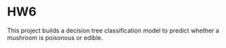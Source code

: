 # HW6
This project builds a decision tree classification model to predict whether a mushroom is poisonous or edible. 
